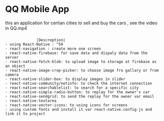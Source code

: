 # QQ Mobile App
this an application for certian cities to sell and buy the cars , see the video in QQ.mp4
###
                  |Descreption|
    - using React-Native : ^59
    - react-navigation : create more one screen 
    - react-native-firebase: for save data and dispaly data from the server 
    - react-native-fetch-blob: to upload image to storage at firebase as an object 
    - react-native-image-crop-picker: to choose image fro gallary or from camera
    - react-native-slider-box: to display images in slider 
    - react-native-community/netinfo: to check the internet connection
    - react-native-searchablelist: to search for a specific city  
    - react-native-simple-radio-button: to replay for the owner's car
    - react-native-sendgrid: to send the replay for the owner var email 
    - react-native-textarea
    - react-native-vector-icons: to using icons for screens 
    - using custom fonts and install it var react-native.config-js and link it to project 